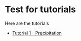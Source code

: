 # Test for tutorials

Here are the tutorials
 - [Tutorial 1 - Precipitation](tutorials/Ex1_Precipitation.ipynb)
